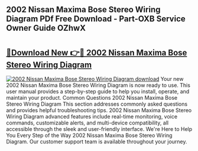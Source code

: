 ## 2002 Nissan Maxima Bose Stereo Wiring Diagram PDf Free Download - Part-OXB Service Owner Guide OZhwX

# <h2><a href="http://dfog1v.blite.top/?on=2002+Nissan+Maxima+Bose+Stereo+Wiring+Diagram">🔗Download New 👉🔴 2002 Nissan Maxima Bose Stereo Wiring Diagram</a></h2>

[![2002 Nissan Maxima Bose Stereo Wiring Diagram download](https://i.imgur.com/lujVjoI.png)](http://dfog1v.blite.top/?on=2002+Nissan+Maxima+Bose+Stereo+Wiring+Diagram)
Your new 2002 Nissan Maxima Bose Stereo Wiring Diagram is now ready to use. This user manual provides a step-by-step guide to help you install, operate, and maintain your product. Common Questions 2002 Nissan Maxima Bose Stereo Wiring Diagram This section addresses commonly asked questions and provides helpful troubleshooting tips. 2002 Nissan Maxima Bose Stereo Wiring Diagram advanced features include real-time monitoring, voice commands, customizable alerts, and multi-device compatibility, all accessible through the sleek and user-friendly interface. We're Here to Help You Every Step of the Way 2002 Nissan Maxima Bose Stereo Wiring Diagram. Our customer support team is available throughout your journey.
